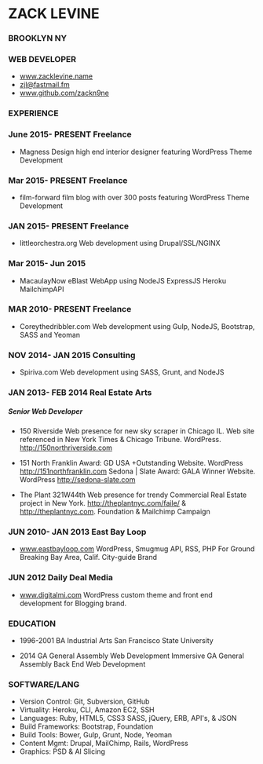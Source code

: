 # ZACK LEVINE
### BROOKLYN NY
### WEB DEVELOPER

* www.zacklevine.name
* zjl@fastmail.fm
* www.github.com/zackn9ne

### EXPERIENCE 

### June 2015- PRESENT Freelance
* Magness Design high end interior designer featuring WordPress Theme Development

### Mar 2015- PRESENT Freelance
* film-forward film blog with over 300 posts featuring WordPress Theme Development

### JAN 2015- PRESENT Freelance
* littleorchestra.org Web development using Drupal/SSL/NGINX

### Mar 2015- Jun 2015
* MacaulayNow eBlast WebApp using NodeJS ExpressJS Heroku MailchimpAPI

### MAR 2010- PRESENT Freelance
* Coreythedribbler.com Web development using Gulp, NodeJS, Bootstrap, SASS and Yeoman

### NOV 2014- JAN 2015 Consulting
* Spiriva.com Web development using SASS, Grunt, and NodeJS

### JAN 2013- FEB 2014 Real Estate Arts 
##### Senior Web Developer

* 150 Riverside Web presence for new sky scraper in Chicago IL. Web site referenced in New York Times & Chicago Tribune. WordPress. http://150northriverside.com

* 151 North Franklin Award: GD USA +Outstanding Website. WordPress http://151northfranklin.com
Sedona | Slate Award:  GALA Winner Website. WordPress http://sedona-slate.com

* The Plant 321W44th Web presence for trendy Commercial Real Estate project in New York. http://theplantnyc.com/faile/ & http://theplantnyc.com. Foundation & Mailchimp Campaign 

### JUN 2010- JAN 2013 East Bay Loop
* www.eastbayloop.com WordPress, Smugmug API, RSS, PHP For Ground Breaking Bay Area, Calif. City-guide Brand

### JUN 2012 Daily Deal Media
* www.digitalmi.com WordPress custom theme and front end development for Blogging brand.

### EDUCATION
* 1996-2001
BA Industrial Arts San Francisco State University 

* 2014
GA General Assembly Web Development Immersive
GA General Assembly Back End Web Development

### SOFTWARE/LANG
* Version Control: Git, Subversion, GitHub
* Virtuality: Heroku, CLI, Amazon EC2, SSH 
* Languages: Ruby, HTML5, CSS3 SASS, jQuery, ERB, API's, & JSON
* Build Frameworks: Bootstrap, Foundation
* Build Tools: Bower, Gulp, Grunt, Node, Yeoman
* Content Mgmt: Drupal, MailChimp, Rails, WordPress
* Graphics: PSD & AI Slicing



